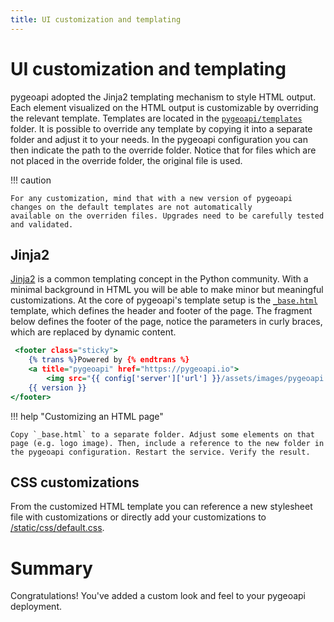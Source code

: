```yaml
---
title: UI customization and templating
---
```


# UI customization and templating

pygeoapi adopted the Jinja2 templating mechanism to style HTML output. Each element visualized on the HTML output is
customizable by overriding the relevant template. Templates are located in the [`pygeoapi/templates`](https://github.com/geopython/pygeoapi/tree/master/pygeoapi/templates) folder.
It is possible to override any template by copying it into a separate folder and adjust it to your needs. In the pygeoapi
configuration you can then indicate the path to the override folder. Notice that for files which are not placed
in the override folder, the original file is used.

!!! caution

    For any customization, mind that with a new version of pygeoapi changes on the default templates are not automatically
    available on the overriden files. Upgrades need to be carefully tested and validated.

## Jinja2

[Jinja2](https://jinja.palletsprojects.com) is a common templating concept in the Python community. With a minimal background
in HTML you will be able to make minor but meaningful customizations. At the core of pygeoapi's template setup is the
[`_base.html`](https://github.com/geopython/pygeoapi/blob/master/pygeoapi/templates/_base.html) template, which defines the
header and footer of the page. The fragment below defines the footer of the page, notice the parameters in curly braces,
which are replaced by dynamic content. 

``` {.html linenums="1"}
 <footer class="sticky">
    {% trans %}Powered by {% endtrans %} 
    <a title="pygeoapi" href="https://pygeoapi.io">
        <img src="{{ config['server']['url'] }}/assets/images/pygeoapi.png" title="pygeoapi logo" style="height:24px;vertical-align: middle;"/></a> 
    {{ version }}
</footer>
```

!!! help "Customizing an HTML page"

    Copy `_base.html` to a separate folder. Adjust some elements on that page (e.g. logo image). Then, include a reference to the new folder in
    the pygeoapi configuration. Restart the service. Verify the result.

## CSS customizations

From the customized HTML template you can reference a new stylesheet file with customizations or directly add your customizations to [/static/css/default.css](https://github.com/geopython/pygeoapi/blob/master/pygeoapi/static/css/default.css).

# Summary

Congratulations! You've added a custom look and feel to your pygeoapi deployment.
